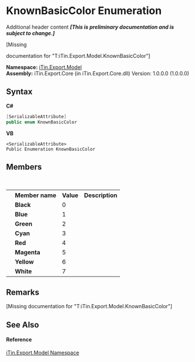 # KnownBasicColor Enumeration
Additional header content _**\[This is preliminary documentation and is subject to change.\]**_

\[Missing <summary> documentation for "T:iTin.Export.Model.KnownBasicColor"\]

**Namespace:**&nbsp;<a href="ef57ffcc-e95e-b212-5a46-9aa6f5a3511f">iTin.Export.Model</a><br />**Assembly:**&nbsp;iTin.Export.Core (in iTin.Export.Core.dll) Version: 1.0.0.0 (1.0.0.0)

## Syntax

**C#**<br />
``` C#
[SerializableAttribute]
public enum KnownBasicColor
```

**VB**<br />
``` VB
<SerializableAttribute>
Public Enumeration KnownBasicColor
```


## Members
&nbsp;<table><tr><th></th><th>Member name</th><th>Value</th><th>Description</th></tr><tr><td /><td target="F:iTin.Export.Model.KnownBasicColor.Black">**Black**</td><td>0</td><td /></tr><tr><td /><td target="F:iTin.Export.Model.KnownBasicColor.Blue">**Blue**</td><td>1</td><td /></tr><tr><td /><td target="F:iTin.Export.Model.KnownBasicColor.Green">**Green**</td><td>2</td><td /></tr><tr><td /><td target="F:iTin.Export.Model.KnownBasicColor.Cyan">**Cyan**</td><td>3</td><td /></tr><tr><td /><td target="F:iTin.Export.Model.KnownBasicColor.Red">**Red**</td><td>4</td><td /></tr><tr><td /><td target="F:iTin.Export.Model.KnownBasicColor.Magenta">**Magenta**</td><td>5</td><td /></tr><tr><td /><td target="F:iTin.Export.Model.KnownBasicColor.Yellow">**Yellow**</td><td>6</td><td /></tr><tr><td /><td target="F:iTin.Export.Model.KnownBasicColor.White">**White**</td><td>7</td><td /></tr></table>

## Remarks
\[Missing <remarks> documentation for "T:iTin.Export.Model.KnownBasicColor"\]

## See Also


#### Reference
<a href="ef57ffcc-e95e-b212-5a46-9aa6f5a3511f">iTin.Export.Model Namespace</a><br />